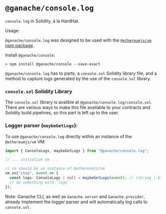 # `@ganache/console.log`

`console.log` in Solidity, à la HardHat.

Usage:

`@ganache/console.log` was designed to be used with the [`@ethereumjs/vm` npm package](https://www.npmjs.com/package/@ethereumjs/vm).

Install `@ganache/console`:

```console
> npm install @ganache/console --save-exact
```

`@ganache/console.log` has to parts, a `console.sol` Solidity library file, and a method to capture logs generated by
the use of the `console.sol` library.

### `console.sol` Solidity Library

The `console.sol` library is availble at `@ganache/console.log/console.sol`. There are various ways to make this file
available to your contracts and Solidity build pipelines, so this part is left up to the user.

### Logger parser (`maybeGetLogs`):

To use `@ganache/console.log` directly within an instance of the `@ethereumjs/vm` VM:

```typescript
import { ConsoleLogs, maybeGetLogs } from "@ganache/console.log";

// ... initialize vm ...

// vm should be an instance of @ethereumjs/vm
vm.on("step", event => {
  const logs: ConsoleLogs | null = maybeGetLogs(event); // (string | bigint | boolean)[] | null
  // do something with `logs`
});
```

Note: Ganache CLI, as well as `Ganache.server` and `Ganache.provider`, already
implement the logger parser and will automatically log calls to `console.sol`.
